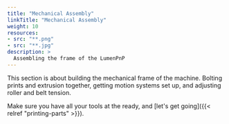 ```yaml
---
title: "Mechanical Assembly"
linkTitle: "Mechanical Assembly"
weight: 10
resources:
- src: "**.png"
- src: "**.jpg"
description: >
  Assembling the frame of the LumenPnP
---
```


This section is about building the mechanical frame of the machine. Bolting prints and extrusion together, getting motion systems set up, and adjusting roller and belt tension.

Make sure you have all your tools at the ready, and [let's get going]({{< relref "printing-parts" >}}).
